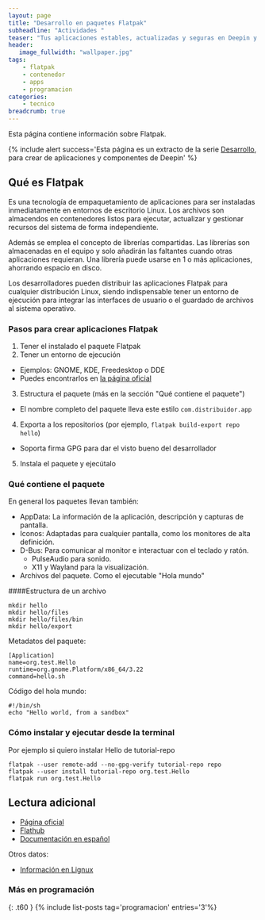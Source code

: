 ```yaml
---
layout: page
title: "Desarrollo en paquetes Flatpak"
subheadline: "Actividades "
teaser: "Tus aplicaciones estables, actualizadas y seguras en Deepin y otras distribuciones."
header:
   image_fullwidth: "wallpaper.jpg"
tags:
    - flatpak
    - contenedor
    - apps
    - programacion
categories:
    - tecnico
breadcrumb: true    
---
```

Esta página contiene información sobre Flatpak.

{% include alert success='Esta página es un extracto de la serie <a href="/desarrollo">Desarrollo</a>, para crear de aplicaciones y componentes de Deepin' %}

## Qué es Flatpak

Es una tecnología de empaquetamiento de aplicaciones para ser instaladas inmediatamente en entornos de escritorio Linux. Los archivos son almacendos en contenedores listos para ejecutar, actualizar y gestionar recursos del sistema de forma independiente.

Además se emplea el concepto de librerías compartidas. Las librerías son almacenadas en el equipo y solo añadirán las faltantes cuando otras aplicaciones requieran. Una librería puede usarse en 1 o más aplicaciones, ahorrando espacio en disco.

Los desarrolladores pueden distribuir las aplicaciones Flatpak para cualquier distribución Linux, siendo indispensable tener un entorno de ejecución para integrar las interfaces de usuario o el guardado de archivos al sistema operativo.

### Pasos para crear aplicaciones Flatpak

1. Tener el instalado el paquete Flatpak
2. Tener un entorno de ejecución
  - Ejemplos: GNOME, KDE, Freedesktop o DDE
  - Puedes encontrarlos en [la página oficial](http://flatpak.org/runtimes.html)
3. Estructura el paquete (más en la sección "Qué contiene el paquete")
  - El nombre completo del paquete lleva este estilo `com.distribuidor.app`
4. Exporta a los repositorios (por ejemplo, `flatpak build-export repo hello`)
  - Soporta firma GPG para dar el visto bueno del desarrollador
5. Instala el paquete y ejecútalo

### Qué contiene el paquete
En general los paquetes llevan también:
* AppData: La información de la aplicación, descripción y capturas de pantalla.
* Iconos: Adaptadas para cualquier pantalla, como los monitores de alta definición.
* D-Bus: Para comunicar al monitor e interactuar con el teclado y ratón.
  * PulseAudio para sonido.
  * X11 y Wayland para la visualización.
* Archivos del paquete. Como el ejecutable "Hola mundo"

####Estructura de un archivo
~~~
mkdir hello
mkdir hello/files
mkdir hello/files/bin
mkdir hello/export
~~~

Metadatos del paquete:
~~~
[Application]
name=org.test.Hello
runtime=org.gnome.Platform/x86_64/3.22
command=hello.sh
~~~

Código del hola mundo:
~~~
#!/bin/sh
echo "Hello world, from a sandbox"
~~~

### Cómo instalar y ejecutar desde la terminal
Por ejemplo si quiero instalar Hello de tutorial-repo
~~~
flatpak --user remote-add --no-gpg-verify tutorial-repo repo
flatpak --user install tutorial-repo org.test.Hello
flatpak run org.test.Hello
~~~

## Lectura adicional
* [Página oficial](http://flatpak.org/)
* [Flathub](https://flathub.org/)
* [Documentación en español](http://flatpak-spanish.readthedocs.io/es/latest/index.html)

Otros datos:
* [Información en Lignux](https://lignux.com/snap-flatpak-y-las-segundas-guerras-de-la-paqueteria-lignuxera/)

### Más en programación
{: .t60 }
{% include list-posts tag='programacion' entries='3'%}

